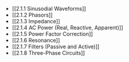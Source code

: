 

- [[2.1.1 Sinusodial Waveforms]]
- [[2.1.2 Phasors]]
- [[2.1.3 Impedance]]
- [[2.1.4 AC Power (Real, Reactive, Apparent)]]
- [[2.1.5 Power Factor Correction]]
- [[2.1.6 Resonance]]
- [[2.1.7 Filters (Passive and Active)]]
- [[2.1.8 Three-Phase Circuits]]